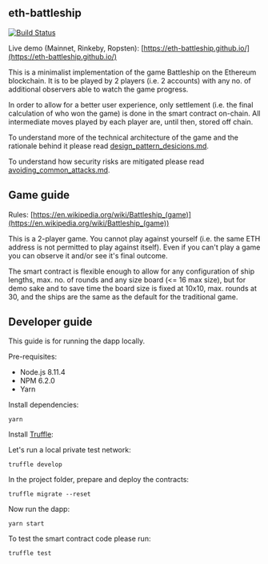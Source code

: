 ## eth-battleship

[![Build Status](https://travis-ci.org/eth-battleship/eth-battleship.github.io.svg?branch=source)](https://travis-ci.org/eth-battleship/eth-battleship.github.io)

Live demo (Mainnet, Rinkeby, Ropsten): [https://eth-battleship.github.io/](https://eth-battleship.github.io/)

This is a minimalist implementation of the game Battleship on the Ethereum blockchain.
It is to be played by 2 players (i.e. 2 accounts) with any no. of additional observers
able to watch the game progress.

In order to allow for a better user experience, only settlement (i.e. the final
  calculation of who won the game) is done in the smart contract on-chain. All
  intermediate moves played by each player are, until then, stored off chain.

To understand more of the technical architecture of the game and the rationale
behind it please read [design_pattern_desicions.md](design_pattern_desicions.md).

To understand how security risks are mitigated please read [avoiding_common_attacks.md](avoiding_common_attacks.md).

## Game guide

Rules: [https://en.wikipedia.org/wiki/Battleship_(game)](https://en.wikipedia.org/wiki/Battleship_(game))

This is a 2-player game. You cannot play against yourself (i.e. the same ETH address is not permitted to play against itself). Even if you can't play a game you can observe it and/or see it's final outcome.

The smart contract is flexible enough to allow for any configuration of ship
lengths, max. no. of rounds and any size board (<= 16 max size), but for demo sake and to
save time the board size is fixed at 10x10, max. rounds at 30, and the ships are
the same as the default for the traditional game.

## Developer guide

This guide is for running the dapp locally.

Pre-requisites:

* Node.js 8.11.4
* NPM 6.2.0
* Yarn

Install dependencies:

```
yarn
```


Install [Truffle](https://truffleframework.com/docs/getting_started/installation):

Let's run a local private test network:

```
truffle develop
```

In the project folder, prepare and deploy the contracts:

```shell
truffle migrate --reset
```

Now run the dapp:

```
yarn start
```

To test the smart contract code please run:

```shell
truffle test
```
